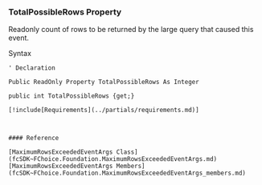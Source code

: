 ﻿### TotalPossibleRows Property

Readonly count of rows to be returned by the large query that caused this event.

Syntax

```vbnet
' Declaration

Public ReadOnly Property TotalPossibleRows As Integer

public int TotalPossibleRows {get;}

[!include[Requirements](../partials/requirements.md)]



#### Reference

[MaximumRowsExceededEventArgs Class](fcSDK~FChoice.Foundation.MaximumRowsExceededEventArgs.md)  
[MaximumRowsExceededEventArgs Members](fcSDK~FChoice.Foundation.MaximumRowsExceededEventArgs_members.md)